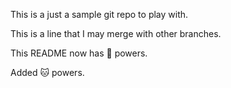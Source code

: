 This is a just a sample git repo to play with.

This is a line that I may merge with other branches.

This README now has :dog: powers.

Added :cat: powers.
